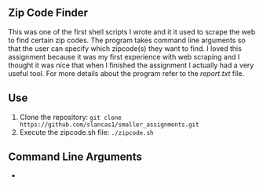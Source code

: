 ## Zip Code Finder

This was one of the first shell scripts I wrote and it it used to scrape the web to find certain zip codes. The program takes command line arguments so that the user can specify which zipcode(s) they want to find. I loved this assignment because it was my first experience with web scraping and I thought it was nice that when I finished the assignment I actually had a very useful tool. For more details about the program refer to the *report.txt* file. 

## Use

1. Clone the repository: `git clone https://github.com/slancas1/smaller_assignments.git`
2. Execute the zipcode.sh file: `./zipcode.sh`

## Command Line Arguments

* 
